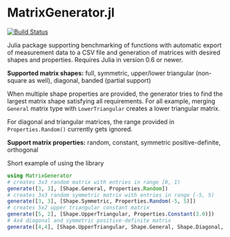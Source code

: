 # MatrixGenerator.jl
[![Build Status](https://travis-ci.org/HPAC/MatrixGenerator.jl.svg?branch=julia_v1.x)](https://travis-ci.org/HPAC/MatrixGenerator.jl)

Julia package supporting benchmarking of functions with automatic export of measurement data to a CSV file and generation of matrices with desired shapes and properties. Requires Julia in version 0.6 or newer. 

**Supported matrix shapes:** full, symmetric, upper/lower triangular (non-square as well), diagonal, banded (partial support)

When multiple shape properties are provided, the generator tries to find the largest matrix shape satisfying all requirements. For all example, merging ```General``` matrix type with ```LowerTriangular``` creates a lower triangular matrix.

For diagonal and triangular matrices, the range provided in ```Properties.Random()``` currently gets ignored.

**Support matrix properties:** random, constant, symmetric positive-definite, orthogonal

Short example of using the library
```julia
using MatrixGenerator
# creates 3x3 random matrix with entries in range [0, 1)
generate([3, 3], [Shape.General, Properties.Random])
# creates 3x3 random symmetric matrix with entries in range [-5, 5)
generate([3, 3], [Shape.Symmetric, Properties.Random(-5, 5)])
# creates 5x2 upper triangular constant matrix
generate([5, 2], [Shape.UpperTriangular, Properties.Constant(3.0)])
# 4x4 diagonal and symmetric positive-definite matrix
generate([4,4], [Shape.UpperTriangular, Shape.General, Shape.Diagonal, Properties.SPD])

```
